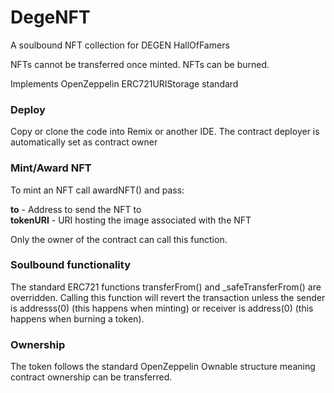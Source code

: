 # DegeNFT
A soulbound NFT collection for DEGEN HallOfFamers

NFTs cannot be transferred once minted.
NFTs can be burned.

Implements OpenZeppelin ERC721URIStorage standard

### Deploy
Copy or clone the code into Remix or another IDE.  The contract deployer is automatically set as contract owner

### Mint/Award NFT
To mint an NFT call awardNFT() and pass: 

**to** - Address to send the NFT to  
**tokenURI** - URI hosting the image associated with the NFT

Only the owner of the contract can call this function.

### Soulbound functionality
The standard ERC721 functions transferFrom() and _safeTransferFrom() are overridden.  Calling this function will revert the transaction unless the sender is addresss(0) (this happens when minting) or receiver is address(0) (this happens when burning a token).

### Ownership
The token follows the standard OpenZeppelin Ownable structure meaning contract ownership can be transferred.
